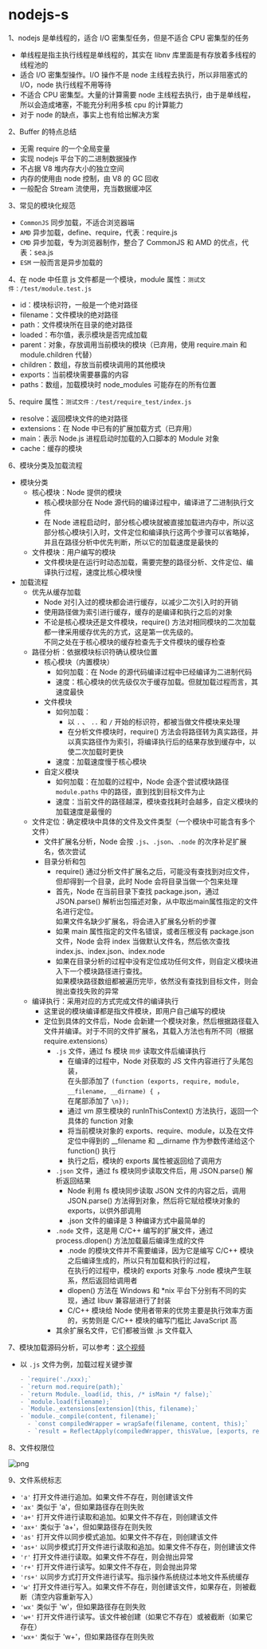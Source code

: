 # nodejs-s

1、nodejs 是单线程的，适合 I/O 密集型任务，但是不适合 CPU 密集型的任务
  - 单线程是指主执行线程是单线程的，其实在 libnv 库里面是有存放着多线程的线程池的
  - 适合 I/O 密集型操作。I/O 操作不是 node 主线程去执行，所以非阻塞式的 I/O，node 执行线程不用等待
  - 不适合 CPU 密集型。大量的计算需要 node 主线程去执行，由于是单线程，所以会造成堵塞，不能充分利用多核 cpu 的计算能力
  - 对于 node 的缺点，事实上也有给出解决方案

2、Buffer 的特点总结
  - 无需 require 的一个全局变量
  - 实现 nodejs 平台下的二进制数据操作
  - 不占据 V8 堆内存大小的独立空间
  - 内存的使用由 node 控制，由 V8 的 GC 回收
  - 一般配合 Stream 流使用，充当数据缓冲区

3、常见的模块化规范
  - `CommonJS` 同步加载，不适合浏览器端
  - `AMD` 异步加载，define、require，代表：require.js
  - `CMD` 异步加载，专为浏览器制作，整合了 CommonJS 和 AMD 的优点，代表：sea.js
  - `ESM` 一般而言是异步加载的

4、在 node 中任意 js 文件都是一个模块，module 属性：`测试文件：/test/module.test.js`
  - id：模块标识符，一般是一个绝对路径
  - filename：文件模块的绝对路径
  - path：文件模块所在目录的绝对路径
  - loaded：布尔值，表示模块是否完成加载
  - parent：对象，存放调用当前模块的模块（已弃用，使用 require.main 和 module.children 代替）
  - children：数组，存放当前模块调用的其他模块
  - exports：当前模块需要暴露的内容
  - paths：数组，加载模块时 node_modules 可能存在的所有位置

5、require 属性：`测试文件：/test/require_test/index.js`
  - resolve：返回模块文件的绝对路径
  - extensions：在 Node 中已有的扩展加载方式（已弃用）
  - main：表示 Node.js 进程启动时加载的入口脚本的 Module 对象
  - cache：缓存的模块
  
6、模块分类及加载流程
  - 模块分类
    - 核心模块：Node 提供的模块
      - 核心模块部分在 Node 源代码的编译过程中，编译进了二进制执行文件
      - 在 Node 进程启动时，部分核心模块就被直接加载进内存中，所以这部分核心模块引入时，文件定位和编译执行这两个步骤可以省略掉，<br>
        并且在路径分析中优先判断，所以它的加载速度是最快的
    - 文件模块：用户编写的模块
      - 文件模块是在运行时动态加载，需要完整的路径分析、文件定位、编译执行过程，速度比核心模块慢
  - 加载流程
    - 优先从缓存加载
      - Node 对引入过的模块都会进行缓存，以减少二次引入时的开销
      - 使用路径做为索引进行缓存，缓存的是编译和执行之后的对象
      - 不论是核心模块还是文件模块，require() 方法对相同模块的二次加载都一律采用缓存优先的方式，这是第一优先级的。<br>
        不同之处在于核心模块的缓存检查先于文件模块的缓存检查
    - 路径分析：依据模块标识符确认模块位置
      - 核心模块（内置模块）
        - 如何加载：在 Node 的源代码编译过程中已经编译为二进制代码
        - 速度：核心模块的优先级仅次于缓存加载。但就加载过程而言，其速度最快
      - 文件模块
        - 如何加载：
          - 以 `.` 、 `..` 和 `/` 开始的标识符，都被当做文件模块来处理
          - 在分析文件模块时，require() 方法会将路径转为真实路径，并以真实路径作为索引，将编译执行后的结果存放到缓存中，以使二次加载时更快
        - 速度：加载速度慢于核心模块
      - 自定义模块
        - 如何加载：在加载的过程中，Node 会逐个尝试模块路径 `module.paths` 中的路径，直到找到目标文件为止
        - 速度：当前文件的路径越深，模块查找耗时会越多，自定义模块的加载速度是最慢的
    - 文件定位：确定模块中具体的文件及文件类型（一个模块中可能含有多个文件）
      - 文件扩展名分析，Node 会按 `.js`、`.json`、`.node` 的次序补足扩展名，依次尝试
      - 目录分析和包
        - require() 通过分析文件扩展名之后，可能没有查找到对应文件，但却得到一个目录，此时 Node 会将目录当做一个包来处理
        - 首先，Node 在当前目录下查找 package.json，通过 JSON.parse() 解析出包描述对象，从中取出main属性指定的文件名进行定位。<br>
          如果文件名缺少扩展名，将会进入扩展名分析的步骤
        - 如果 main 属性指定的文件名错误，或者压根没有 package.json 文件，Node 会将 index 当做默认文件名，然后依次查找 index.js、index.json、index.node
        - 如果在目录分析的过程中没有定位成功任何文件，则自定义模块进入下一个模块路径进行查找。<br>
          如果模块路径数组都被遍历完毕，依然没有查找到目标文件，则会抛出查找失败的异常
    - 编译执行：采用对应的方式完成文件的编译执行
      - 这里说的模块编译都是指文件模块，即用户自己编写的模块
      - 定位到具体的文件后，Node 会新建一个模块对象，然后根据路径载入文件并编译。对于不同的文件扩展名，其载入方法也有所不同（根据 require.extensions）
        - `.js` 文件，通过 fs 模块 `同步` 读取文件后编译执行
          - 在编译的过程中，Node 对获取的 JS 文件内容进行了头尾包装，<br>
            在头部添加了 `(function (exports, require, module, __filename, __dirname) { `，<br>
            在尾部添加了 `\n});`
          - 通过 vm 原生模块的 runInThisContext() 方法执行，返回一个具体的 function 对象
          - 将当前模块对象的 exports、require、module，以及在文件定位中得到的 __filename 和 __dirname 作为参数传递给这个 function() 执行
          - 执行之后，模块的 exports 属性被返回给了调用方
        - `.json` 文件，通过 fs 模块同步读取文件后，用 JSON.parse() 解析返回结果
          - Node 利用 fs 模块同步读取 JSON 文件的内容之后，调用 JSON.parse() 方法得到对象，然后将它赋给模块对象的 exports，以供外部调用
          - .json 文件的编译是 3 种编译方式中最简单的
        - `.node` 文件，这是用 C/C++ 编写的扩展文件，通过 process.dlopen() 方法加载最后编译生成的文件
          - .node 的模块文件并不需要编译，因为它是编写 C/C++ 模块之后编译生成的，所以只有加载和执行的过程，<br>
            在执行的过程中，模块的 exports 对象与 .node 模块产生联系，然后返回给调用者
          - dlopen() 方法在 Windows 和 *nix 平台下分别有不同的实现，通过 libuv 兼容层进行了封装
          - C/C++ 模块给 Node 使用者带来的优势主要是执行效率方面的，劣势则是 C/C++ 模块的编写门槛比 JavaScript 高
        - 其余扩展名文件，它们都被当做 .js 文件载入

7、模块加载源码分析，可以参考：[这个视频](https://www.bilibili.com/video/BV1sA41137qw?p=33&vd_source=35be3e17bbdc37153857a5a71c39543a)
  - 以 `.js` 文件为例，加载过程关键步骤
    ```js
    - `require('./xxx);`
    - `return mod.require(path);`
    - `return Module._load(id, this, /* isMain */ false);`
    - `module.load(filename);`
    - `Module._extensions[extension](this, filename);`
    - `module._compile(content, filename);`
      - `const compiledWrapper = wrapSafe(filename, content, this);`
      - `result = ReflectApply(compiledWrapper, thisValue, [exports, require, module, filename, dirname]);`
    ```

8、文件权限位

![png](https://article.biliimg.com/bfs/article/abc30455c030a935bbd79955fdb881912d392c22.png)

9、文件系统标志
  - `'a'` 打开文件进行追加。如果文件不存在，则创建该文件
  - `'ax'` 类似于 'a'，但如果路径存在则失败
  - `'a+'` 打开文件进行读取和追加。如果文件不存在，则创建该文件
  - `'ax+'` 类似于 'a+'，但如果路径存在则失败
  - `'as'` 打开文件以同步模式追加。如果文件不存在，则创建该文件
  - `'as+'` 以同步模式打开文件进行读取和追加。如果文件不存在，则创建该文件
  - `'r'` 打开文件进行读取。如果文件不存在，则会抛出异常
  - `'r+'` 打开文件进行读写。如果文件不存在，则会抛出异常
  - `'rs+'` 以同步方式打开文件进行读写。指示操作系统绕过本地文件系统缓存
  - `'w'` 打开文件进行写入。如果文件不存在，则创建该文件，如果存在，则被截断（清空内容重新写入）
  - `'wx'` 类似于 'w'，但如果路径存在则失败
  - `'w+'` 打开文件进行读写。该文件被创建（如果它不存在）或被截断（如果它存在）
  - `'wx+'` 类似于 'w+'，但如果路径存在则失败

<br><br><br>
